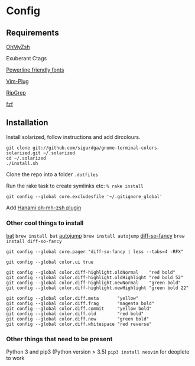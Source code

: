 # Config

## Requirements

[OhMyZsh](https://github.com/robbyrussell/oh-my-zsh)

Exuberant Ctags

[Powerline friendly fonts](https://github.com/powerline/fonts)

[Vim-Plug](https://github.com/junegunn/vim-plug)

[RipGrep](https://github.com/BurntSushi/ripgrep)

[fzf](https://github.com/junegunn/fzf)

## Installation

Install solarized, follow instructions and add dircolours.
```
git clone git://github.com/sigurdga/gnome-terminal-colors-solarized.git ~/.solarized
cd ~/.solarized
./install.sh
```

Clone the repo into a folder `.dotfiles`

Run the rake task to create symlinks etc:
`% rake install`

`git config --global core.excludesfile '~/.gitignore_global'`

Add [Hanami oh-mh-zsh plugin](https://github.com/davydovanton/hanami-zsh)

### Other cool things to install

[bat](https://github.com/sharkdp/bat) `brew install bat`
[autojump](https://github.com/wting/autojump) `brew install autojump`
[diff-so-fancy](https://github.com/so-fancy/diff-so-fancy) `brew install diff-so-fancy`
```
git config --global core.pager "diff-so-fancy | less --tabs=4 -RFX"

git config --global color.ui true

git config --global color.diff-highlight.oldNormal    "red bold"
git config --global color.diff-highlight.oldHighlight "red bold 52"
git config --global color.diff-highlight.newNormal    "green bold"
git config --global color.diff-highlight.newHighlight "green bold 22"

git config --global color.diff.meta       "yellow"
git config --global color.diff.frag       "magenta bold"
git config --global color.diff.commit     "yellow bold"
git config --global color.diff.old        "red bold"
git config --global color.diff.new        "green bold"
git config --global color.diff.whitespace "red reverse"
```

### Other things that need to be present

Python 3 and pip3 (Python version > 3.5)
`pip3 install neovim` for deoplete to work
